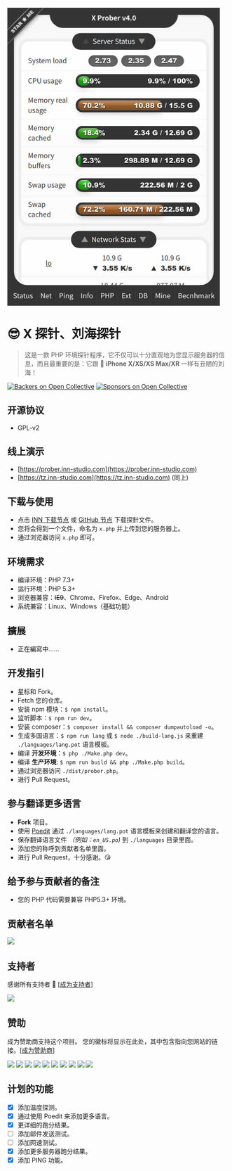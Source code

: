 [![X Prober preview](screenshot.jpg)](screenshot.jpg)

# 😎 X 探针、刘海探针

> 这是一款 PHP 环境探针程序，它不仅可以十分直观地为您显示服务器的信息，而且最重要的是：它跟 📱 **iPhone X/XS/XS Max/XR** 一样有丑陋的刘海！

[![Backers on Open Collective](https://opencollective.com/x-prober/backers/badge.svg)](#backers)
[![Sponsors on Open Collective](https://opencollective.com/x-prober/sponsors/badge.svg)](#sponsors)

## 开源协议

- GPL-v2

## 线上演示

- [https://prober.inn-studio.com](https://prober.inn-studio.com)
- [https://tz.inn-studio.com](https://tz.inn-studio.com) (同上)

## 下载与使用

- 点击 [INN 下载节点](https://api.inn-studio.com/download?id=xprober) 或 [GitHub 节点](https://github.com/kmvan/x-prober/raw/master/dist/prober.php) 下载探針文件。
- 您将会得到一个文件，命名为 `x.php` 并上传到您的服务器上。
- 通过浏览器访问 `x.php` 即可。

## 环境需求

- 编译环境：PHP 7.3+
- 运行环境：PHP 5.3+
- 浏览器兼容：<del>IE9</del>、Chrome、Firefox、Edge、Android
- 系统兼容：Linux、Windows（基础功能）

## 擴展

- 正在編寫中……

## 开发指引

- 星标和 Fork。
- Fetch 您的仓库。
- 安装 npm 模块：`$ npm install`。
- 监听脚本：`$ npm run dev`。
- 安装 composer：`$ composer install && composer dumpautoload -o`。
- 生成多国语言：`$ npm run lang` 或 `$ node ./build-lang.js` 来重建 `./languages/lang.pot` 语言模板。
- 编译 **开发环境**：`$ php ./Make.php dev`。
- 编译 **生产环境**: `$ npm run build && php ./Make.php build`。
- 通过浏览器访问 `./dist/prober.php`。
- 进行 Pull Request。

## 参与翻译更多语言

- **Fork** 项目。
- 使用 [Poedit](https://poedit.net/) 通过 `./languages/lang.pot` 语言模板来创建和翻译您的语言。
- 保存翻译语言文件 _（例如：`en_US.po`)_ 到 `./languages` 目录里面。
- 添加您的称呼到贡献者名单里面。
- 进行 Pull Request，十分感谢。😘

## 给予参与贡献者的备注

- 您的 PHP 代码需要兼容 PHP5.3+ 环境。

## 贡献者名单

<a href="https://github.com/kmvan/x-prober/graphs/contributors"><img src="https://opencollective.com/x-prober/contributors.svg?width=890&button=false" /></a>

## 支持者

感谢所有支持者 🙏 [[成为支持者](https://opencollective.com/x-prober#backer)]

<a href="https://opencollective.com/x-prober#backers" target="_blank"><img src="https://opencollective.com/x-prober/backers.svg?width=890"></a>

## 赞助

成为赞助商支持这个项目。 您的徽标将显示在此处，其中包含指向您网站的链接。[[成为赞助商](https://opencollective.com/x-prober#sponsor)]

<a href="https://opencollective.com/x-prober/sponsor/0/website" target="_blank"><img src="https://opencollective.com/x-prober/sponsor/0/avatar.svg"></a>
<a href="https://opencollective.com/x-prober/sponsor/1/website" target="_blank"><img src="https://opencollective.com/x-prober/sponsor/1/avatar.svg"></a>
<a href="https://opencollective.com/x-prober/sponsor/2/website" target="_blank"><img src="https://opencollective.com/x-prober/sponsor/2/avatar.svg"></a>
<a href="https://opencollective.com/x-prober/sponsor/3/website" target="_blank"><img src="https://opencollective.com/x-prober/sponsor/3/avatar.svg"></a>
<a href="https://opencollective.com/x-prober/sponsor/4/website" target="_blank"><img src="https://opencollective.com/x-prober/sponsor/4/avatar.svg"></a>
<a href="https://opencollective.com/x-prober/sponsor/5/website" target="_blank"><img src="https://opencollective.com/x-prober/sponsor/5/avatar.svg"></a>
<a href="https://opencollective.com/x-prober/sponsor/6/website" target="_blank"><img src="https://opencollective.com/x-prober/sponsor/6/avatar.svg"></a>
<a href="https://opencollective.com/x-prober/sponsor/7/website" target="_blank"><img src="https://opencollective.com/x-prober/sponsor/7/avatar.svg"></a>
<a href="https://opencollective.com/x-prober/sponsor/8/website" target="_blank"><img src="https://opencollective.com/x-prober/sponsor/8/avatar.svg"></a>
<a href="https://opencollective.com/x-prober/sponsor/9/website" target="_blank"><img src="https://opencollective.com/x-prober/sponsor/9/avatar.svg"></a>

## 计划的功能

- [x] 添加温度探测。
- [x] 通过使用 Poedit 来添加更多语言。
- [x] 更详细的跑分结果。
- [ ] 添加邮件发送测试。
- [ ] 添加网速测试。
- [x] 添加更多服务器跑分结果。
- [x] 添加 PING 功能。

